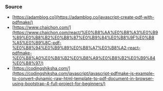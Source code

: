 ### Source

- [https://adamblog.co](https://adamblog.co/javascript-create-pdf-with-pdfmake/)
- [https://www.chaichon.com/](https://www.chaichon.com/react/%E0%B8%AA%E0%B8%A3%E0%B9%89%E0%B8%B2%E0%B8%87%E0%B9%84%E0%B8%9F%E0%B8%A5%E0%B9%8C-pdf-%E0%B8%94%E0%B9%89%E0%B8%A7%E0%B8%A2-react-pdfmake-%E0%B8%A0%E0%B8%B2%E0%B8%A9%E0%B8%B2%E0%B9%84%E0%B8%97/)
- [https://codingshiksha.com/](https://codingshiksha.com/javascript/javascript-pdfmake-js-example-to-convert-dynamic-raw-html-template-to-pdf-document-in-browser-using-bootstrap-4-full-project-for-beginners/)
